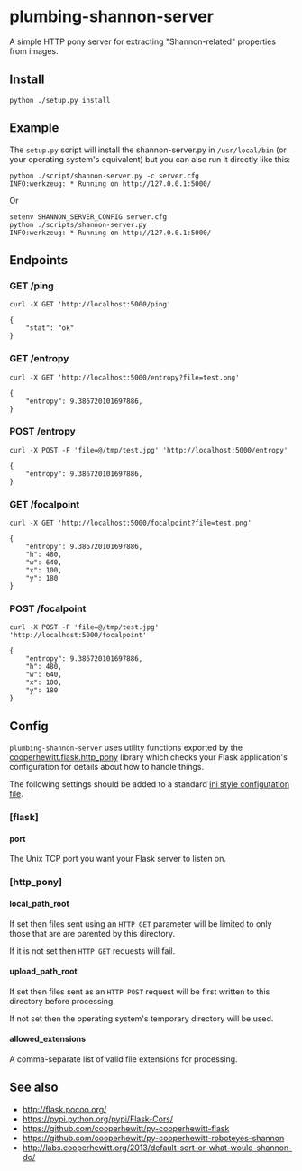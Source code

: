 # plumbing-shannon-server

A simple HTTP pony server for extracting "Shannon-related" properties from images.

## Install

	python ./setup.py install

## Example

The `setup.py` script will install the shannon-server.py in `/usr/local/bin` (or your operating system's equivalent) but you can also run it directly like this:

	python ./script/shannon-server.py -c server.cfg
	INFO:werkzeug: * Running on http://127.0.0.1:5000/

Or

	setenv SHANNON_SERVER_CONFIG server.cfg
	python ./scripts/shannon-server.py
	INFO:werkzeug: * Running on http://127.0.0.1:5000/

## Endpoints

### GET /ping 

	curl -X GET 'http://localhost:5000/ping'

	{
		"stat": "ok"
	}

### GET /entropy

	curl -X GET 'http://localhost:5000/entropy?file=test.png'

	{
		"entropy": 9.386720101697886, 
	}

### POST /entropy

	curl -X POST -F 'file=@/tmp/test.jpg' 'http://localhost:5000/entropy'

	{
		"entropy": 9.386720101697886, 
	}

### GET /focalpoint

	curl -X GET 'http://localhost:5000/focalpoint?file=test.png'

	{
		"entropy": 9.386720101697886, 
		"h": 480, 
		"w": 640, 
		"x": 100, 
		"y": 180
	}

### POST /focalpoint

	curl -X POST -F 'file=@/tmp/test.jpg' 'http://localhost:5000/focalpoint'

	{
		"entropy": 9.386720101697886, 
		"h": 480, 
		"w": 640, 
		"x": 100, 
		"y": 180
	}

## Config

`plumbing-shannon-server` uses utility functions exported by the
[cooperhewitt.flask.http_pony](https://github.com/cooperhewitt/py-cooperhewitt-flask/blob/master/cooperhewitt/flask/http_pony.py)
library which checks your Flask application's configuration for details about
how to handle things.

The following settings should be added to a standard [ini style configutation
file](https://en.wikipedia.org/wiki/INI_file).

### [flask]

#### port

The Unix TCP port you want your Flask server to listen on.

### [http_pony]

#### local_path_root

If set then files sent using an `HTTP GET` parameter will be limited to only
those that are are parented by this directory.

If it is not set then `HTTP GET` requests will fail.

#### upload_path_root

If set then files sent as an `HTTP POST` request will be first written to this
directory before processing.

If not set then the operating system's temporary directory will be used.

#### allowed_extensions

A comma-separate list of valid file extensions for processing.

## See also

* http://flask.pocoo.org/
* https://pypi.python.org/pypi/Flask-Cors/
* https://github.com/cooperhewitt/py-cooperhewitt-flask
* https://github.com/cooperhewitt/py-cooperhewitt-roboteyes-shannon
* http://labs.cooperhewitt.org/2013/default-sort-or-what-would-shannon-do/
